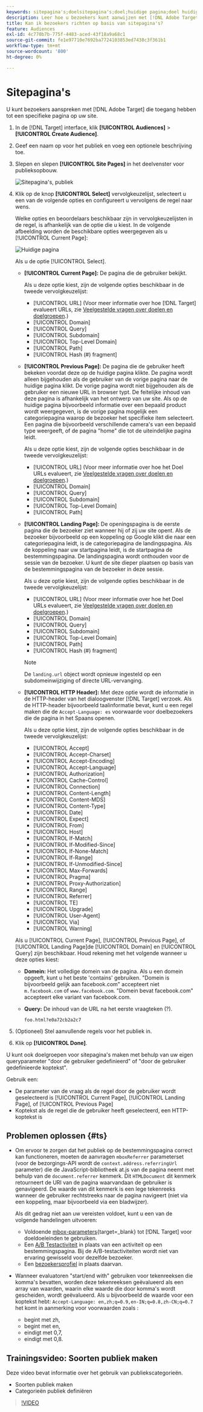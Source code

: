```yaml
---
keywords: sitepagina's;doelsitepagina's;doel;huidige pagina;doel huidige pagina;vorige pagina;doel vorige pagina;landingspagina;doel landingspagina;http header
description: Leer hoe u bezoekers kunt aanwijzen met [!DNL Adobe Target] die zich op een specifieke pagina op uw site bevinden.
title: Kan ik bezoekers richten op basis van sitepagina's?
feature: Audiences
exl-id: 4c770b7b-775f-4483-aced-43f18a9a68c1
source-git-commit: fe1e97710e7692ba7724103853ed7438c3f361b1
workflow-type: tm+mt
source-wordcount: '800'
ht-degree: 0%

---
```


# Sitepagina&#39;s

U kunt bezoekers aanspreken met [!DNL Adobe Target] die toegang hebben tot een specifieke pagina op uw site.

1. In de [!DNL Target] interface, klik **[!UICONTROL Audiences]** > **[!UICONTROL Create Audience]**.
1. Geef een naam op voor het publiek en voeg een optionele beschrijving toe.
1. Slepen en slepen **[!UICONTROL Site Pages]** in het deelvenster voor publieksopbouw.

   ![Sitepagina&#39;s, publiek](assets/target_site_pages.png)

1. Klik op de knop **[!UICONTROL Select]** vervolgkeuzelijst, selecteert u een van de volgende opties en configureert u vervolgens de regel naar wens.

   Welke opties en beoordelaars beschikbaar zijn in vervolgkeuzelijsten in de regel, is afhankelijk van de optie die u kiest. In de volgende afbeelding worden de beschikbare opties weergegeven als u [!UICONTROL Current Page]:

   ![Huidige pagina](assets/current-page.png)

   Als u de optie [!UICONTROL Select].

   * **[!UICONTROL Current Page]:** De pagina die de gebruiker bekijkt.

     Als u deze optie kiest, zijn de volgende opties beschikbaar in de tweede vervolgkeuzelijst:

      * [!UICONTROL URL] (Voor meer informatie over hoe [!DNL Target] evalueert URLs, zie [Veelgestelde vragen over doelen en doelgroepen](/help/main/c-target/c-troubleshooting-targets-and-audiences/troubleshooting-targets-and-audiences.md).)
      * [!UICONTROL Domain]
      * [!UICONTROL Query]
      * [!UICONTROL Subdomain]
      * [!UICONTROL Top-Level Domain]
      * [!UICONTROL Path]
      * [!UICONTROL Hash (#) fragment]

   * **[!UICONTROL Previous Page]:** De pagina die de gebruiker heeft bekeken voordat deze op de huidige pagina klikte. De pagina wordt alleen bijgehouden als de gebruiker van de vorige pagina naar de huidige pagina klikt. De vorige pagina wordt niet bijgehouden als de gebruiker een nieuwe URL in browser typt. De feitelijke inhoud van deze pagina is afhankelijk van het ontwerp van uw site. Als op de huidige pagina bijvoorbeeld informatie over een bepaald product wordt weergegeven, is de vorige pagina mogelijk een categoriepagina waarop de bezoeker het specifieke item selecteert. Een pagina die bijvoorbeeld verschillende camera&#39;s van een bepaald type weergeeft, of de pagina &quot;home&quot; die tot de uiteindelijke pagina leidt.

     Als u deze optie kiest, zijn de volgende opties beschikbaar in de tweede vervolgkeuzelijst:

      * [!UICONTROL URL] (Voor meer informatie over hoe het Doel URLs evalueert, zie [Veelgestelde vragen over doelen en doelgroepen](/help/main/c-target/c-troubleshooting-targets-and-audiences/troubleshooting-targets-and-audiences.md).)
      * [!UICONTROL Domain]
      * [!UICONTROL Query]
      * [!UICONTROL Subdomain]
      * [!UICONTROL Top-Level Domain]
      * [!UICONTROL Path]

   * **[!UICONTROL Landing Page]:** De openingspagina is de eerste pagina die de bezoeker ziet wanneer hij of zij uw site opent. Als de bezoeker bijvoorbeeld op een koppeling op Google klikt die naar een categoriepagina leidt, is de categoriepagina de landingspagina. Als de koppeling naar uw startpagina leidt, is de startpagina de bestemmingspagina. De landingspagina wordt onthouden voor de sessie van de bezoeker. U kunt de site dieper plaatsen op basis van de bestemmingspagina van de bezoeker in deze sessie.

     Als u deze optie kiest, zijn de volgende opties beschikbaar in de tweede vervolgkeuzelijst:

      * [!UICONTROL URL] (Voor meer informatie over hoe het Doel URLs evalueert, zie [Veelgestelde vragen over doelen en doelgroepen](/help/main/c-target/c-troubleshooting-targets-and-audiences/troubleshooting-targets-and-audiences.md).)
      * [!UICONTROL Domain]
      * [!UICONTROL Query]
      * [!UICONTROL Subdomain]
      * [!UICONTROL Top-Level Domain]
      * [!UICONTROL Path]
      * [!UICONTROL Hash (#) fragment]

     >[!NOTE]
     >
     >De `landing.url` object wordt opnieuw ingesteld op een subdomeinwijziging of directe URL-vervanging.

   * **[!UICONTROL HTTP Header]:** Met deze optie wordt de informatie in de HTTP-header van het dialoogvenster [!DNL Target] verzoek. Als de HTTP-header bijvoorbeeld taalinformatie bevat, kunt u een regel maken die de `Accept-Language: es` voorwaarde voor doelbezoekers die de pagina in het Spaans openen.

     Als u deze optie kiest, zijn de volgende opties beschikbaar in de tweede vervolgkeuzelijst:

      * [!UICONTROL Accept]
      * [!UICONTROL Accept-Charset]
      * [!UICONTROL Accept-Encoding]
      * [!UICONTROL Accept-Language]
      * [!UICONTROL Authorization]
      * [!UICONTROL Cache-Control]
      * [!UICONTROL Connection]
      * [!UICONTROL Content-Length]
      * [!UICONTROL Content-MDS]
      * [!UICONTROL Content-Type]
      * [!UICONTROL Date]
      * [!UICONTROL Expect]
      * [!UICONTROL From]
      * [!UICONTROL Host]
      * [!UICONTROL If-Match]
      * [!UICONTROL If-Modified-Since]
      * [!UICONTROL If-None-Match]
      * [!UICONTROL If-Range]
      * [!UICONTROL If-Unmodified-Since]
      * [!UICONTROL Max-Forwards]
      * [!UICONTROL Pragma]
      * [!UICONTROL Proxy-Authorization]
      * [!UICONTROL Range]
      * [!UICONTROL Referrer]
      * [!UICONTROL TE]
      * [!UICONTROL Upgrade]
      * [!UICONTROL User-Agent]
      * [!UICONTROL Via]
      * [!UICONTROL Warning]

   Als u [!UICONTROL Current Page], [!UICONTROL Previous Page], of [!UICONTROL Landing Page]de [!UICONTROL Domain] en [!UICONTROL Query] zijn beschikbaar. Houd rekening met het volgende wanneer u deze opties kiest:

   * **Domein:** Het volledige domein van de pagina. Als u een domein opgeeft, kunt u het beste &#39;contains&#39; gebruiken. &quot;Domein is bijvoorbeeld gelijk aan facebook.com&quot; accepteert niet `m.facebook.com` of `www.facebook.com`. &quot;Domein bevat facebook.com&quot; accepteert elke variant van facebook.com.
   * **Query:** De inhoud van de URL na het eerste vraagteken (?).

     `foo.html?e0a72cb2a2c7`

1. (Optioneel) Stel aanvullende regels voor het publiek in.
1. Klik op **[!UICONTROL Done]**.

U kunt ook doelgroepen voor sitepagina&#39;s maken met behulp van uw eigen queryparameter &quot;door de gebruiker gedefinieerd&quot; of &quot;door de gebruiker gedefinieerde koptekst&quot;.

Gebruik een:

* De parameter van de vraag als de regel door de gebruiker wordt geselecteerd is [!UICONTROL Current Page], [!UICONTROL Landing Page], of [!UICONTROL Previous Page]
* Koptekst als de regel die de gebruiker heeft geselecteerd, een HTTP-koptekst is

## Problemen oplossen {#ts}

* Om ervoor te zorgen dat het publiek op de bestemmingspagina correct kan functioneren, moeten de aanvragen `mboxReferrer` parameterset (voor de bezorgings-API wordt de `context.address.referringUrl` parameter) die de JavaScript-bibliotheek at.js van de pagina neemt met behulp van de `document.referrer` kenmerk. Dit `HTMLDocument` dit kenmerk retourneert de URI van de pagina waarvandaan de gebruiker is genavigeerd. De waarde van dit kenmerk is een lege tekenreeks wanneer de gebruiker rechtstreeks naar de pagina navigeert (niet via een koppeling, maar bijvoorbeeld via een bladwijzer).

  Als dit gedrag niet aan uw vereisten voldoet, kunt u een van de volgende handelingen uitvoeren:

   * Voldoende [mbox-parameters](https://experienceleague.adobe.com/docs/target-dev/developer/client-side/global-mbox/pass-parameters-to-global-mbox.html){target=_blank} tot [!DNL Target] voor doeldoeleinden te gebruiken.
   * Een [A/B Testactiviteit](/help/main/c-activities/t-test-ab/test-ab.md) in plaats van een activiteit op een bestemmingspagina. Bij de A/B-testactiviteiten wordt niet van ervaring gewisseld voor dezelfde bezoeker.
   * Een [bezoekersprofiel](/help/main/c-target/c-audiences/c-target-rules/visitor-profile.md) in plaats daarvan.

* Wanneer evaluatoren &quot;start/end with&quot; gebruiken voor tekenreeksen die komma&#39;s bevatten, worden deze tekenreeksen geëvalueerd als een array van waarden, waarin elke waarde die door komma&#39;s wordt gescheiden, wordt geëvalueerd. Als u bijvoorbeeld de waarde voor een koptekst hebt: `Accept-Language: en,zh;q=0.9,en-IN;q=0.8,zh-CN;q=0.7` het komt in aanmerking voor voorwaarden zoals :
   * begint met zh,
   * begint met en,
   * eindigt met 0,7,
   * eindigt met 0,8.

## Trainingsvideo: Soorten publiek maken

Deze video bevat informatie over het gebruik van publiekscategorieën.

* Soorten publiek maken
* Categorieën publiek definiëren

>[!VIDEO](https://video.tv.adobe.com/v/17392)
